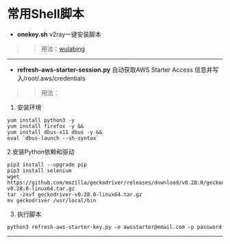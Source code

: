 常用Shell脚本
=========
- **onekey.sh** v2ray一键安装脚本
>> 用法：[wulabing](https://github.com/wulabing/V2Ray_ws-tls_bash_onekey)
---------
- **refresh-aws-starter-session.py** 自动获取AWS Starter Access 信息并写入/root/.aws/credentials
>> 用法：
1. 安装环境
```
yum install python3 -y 
yum install firefox -y &&
yum install dbus-x11 dbus -y &&
eval `dbus-launch --sh-syntax`
```
2.安装Python依赖和驱动
```
pip3 install --upgrade pip
pip3 install selenium
wget  https://github.com/mozilla/geckodriver/releases/download/v0.28.0/geckodriver-v0.28.0-linux64.tar.gz
tar -zxvf geckodriver-v0.28.0-linux64.tar.gz
mv geckodriver /usr/local/bin
```
3. 执行脚本
```
python3 refresh-aws-starter-key.py -e awsstarter@email.com -p password
```
---------
